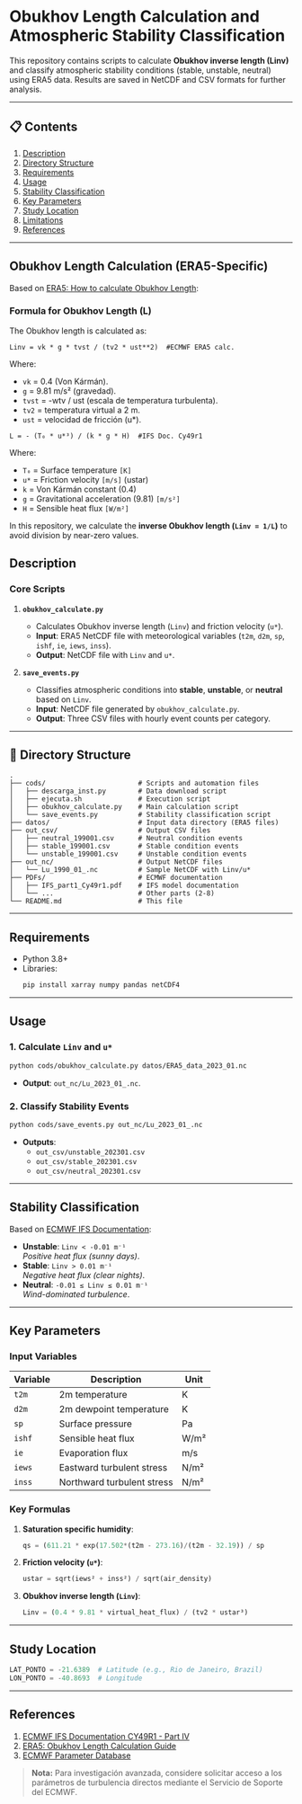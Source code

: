 # Obukhov Length Calculation and Atmospheric Stability Classification

This repository contains scripts to calculate **Obukhov inverse length (Linv)** and classify atmospheric stability conditions (stable, unstable, neutral) using ERA5 data. Results are saved in NetCDF and CSV formats for further analysis.

---

## 📋 Contents
1. [Description](#-description)
2. [Directory Structure](#-directory-structure)
3. [Requirements](#-requirements)
4. [Usage](#-usage)
5. [Stability Classification](#-stability-classification)
6. [Key Parameters](#-key-parameters)
7. [Study Location](#-study-location)
8. [Limitations](#-limitations)
9. [References](#-references)

---
## Obukhov Length Calculation (ERA5-Specific)  
Based on [ERA5: How to calculate Obukhov Length](https://confluence.ecmwf.int/display/CKB/ERA5%3A+How+to+calculate+Obukhov+Length):  

### **Formula for Obukhov Length (L)**  
The Obukhov length is calculated as:  
```  
Linv = vk * g * tvst / (tv2 * ust**2)  #ECMWF ERA5 calc.
``` 
Where: 

- `vk` = 0.4 (Von Kármán).
- `g` = 9.81 m/s² (gravedad).
- `tvst` = -wtv / ust (escala de temperatura turbulenta).
- `tv2` = temperatura virtual a 2 m.
- `ust` = velocidad de fricción (u*).
```  
L = - (T₀ * u*³) / (k * g * H)  #IFS Doc. Cy49r1
```  
Where:  
- `T₀` = Surface temperature `[K]`  
- `u*` = Friction velocity `[m/s]`  (ustar)
- `k` = Von Kármán constant (0.4)  
- `g` = Gravitational acceleration (9.81) `[m/s²]`  
- `H` = Sensible heat flux `[W/m²]`

In this repository, we calculate the **inverse Obukhov length (`Linv = 1/L`)** to avoid division by near-zero values.  

## Description

### Core Scripts
1. **`obukhov_calculate.py`**  
   - Calculates Obukhov inverse length (`Linv`) and friction velocity (`u*`).  
   - **Input**: ERA5 NetCDF file with meteorological variables (`t2m`, `d2m`, `sp`, `ishf`, `ie`, `iews`, `inss`).  
   - **Output**: NetCDF file with `Linv` and `u*`.

2. **`save_events.py`**  
   - Classifies atmospheric conditions into **stable**, **unstable**, or **neutral** based on `Linv`.  
   - **Input**: NetCDF file generated by `obukhov_calculate.py`.  
   - **Output**: Three CSV files with hourly event counts per category.

---

## 🌳 Directory Structure
```
.
├── cods/                       # Scripts and automation files
│   ├── descarga_inst.py        # Data download script
│   ├── ejecuta.sh              # Execution script
│   ├── obukhov_calculate.py    # Main calculation script
│   └── save_events.py          # Stability classification script
├── datos/                      # Input data directory (ERA5 files)
├── out_csv/                    # Output CSV files
│   ├── neutral_199001.csv      # Neutral condition events
│   ├── stable_199001.csv       # Stable condition events
│   └── unstable_199001.csv     # Unstable condition events
├── out_nc/                     # Output NetCDF files
│   └── Lu_1990_01_.nc          # Sample NetCDF with Linv/u*
├── PDFs/                       # ECMWF documentation
│   ├── IFS_part1_Cy49r1.pdf    # IFS model documentation
│   └── ...                     # Other parts (2-8)
└── README.md                   # This file
```

---

## Requirements
- Python 3.8+
- Libraries:  
  ```bash
  pip install xarray numpy pandas netCDF4
  ```

---

## Usage

### 1. Calculate `Linv` and `u*`
```bash
python cods/obukhov_calculate.py datos/ERA5_data_2023_01.nc
```
- **Output**: `out_nc/Lu_2023_01_.nc`.

### 2. Classify Stability Events
```bash
python cods/save_events.py out_nc/Lu_2023_01_.nc
```
- **Outputs**:  
  - `out_csv/unstable_202301.csv`  
  - `out_csv/stable_202301.csv`  
  - `out_csv/neutral_202301.csv`

---

## Stability Classification
Based on [ECMWF IFS Documentation](https://www.ecmwf.int/sites/default/files/elibrary/112024/81626-ifs-documentation-cy49r1-part-iv-physical-processes.pdf):
- **Unstable**: `Linv < -0.01 m⁻¹`  
  _Positive heat flux (sunny days)_.
- **Stable**: `Linv > 0.01 m⁻¹`  
  _Negative heat flux (clear nights)_.
- **Neutral**: `-0.01 ≤ Linv ≤ 0.01 m⁻¹`  
  _Wind-dominated turbulence_.

---

## Key Parameters

### Input Variables
| Variable | Description | Unit |
|----------|-------------|------|
| `t2m`    | 2m temperature | K |
| `d2m`    | 2m dewpoint temperature | K |
| `sp`     | Surface pressure | Pa |
| `ishf`   | Sensible heat flux | W/m² |
| `ie`     | Evaporation flux | m/s |
| `iews`   | Eastward turbulent stress | N/m² |
| `inss`   | Northward turbulent stress | N/m² |

### Key Formulas
1. **Saturation specific humidity**:  
   ```python
   qs = (611.21 * exp(17.502*(t2m - 273.16)/(t2m - 32.19)) / sp
   ```
2. **Friction velocity (`u*`)**:  
   ```python
   ustar = sqrt(iews² + inss²) / sqrt(air_density)
   ```
3. **Obukhov inverse length (`Linv`)**:  
   ```python
   Linv = (0.4 * 9.81 * virtual_heat_flux) / (tv2 * ustar³)
   ```

---

## Study Location
```python
LAT_PONTO = -21.6389  # Latitude (e.g., Rio de Janeiro, Brazil)
LON_PONTO = -40.8693  # Longitude
```

---

## References
1. [ECMWF IFS Documentation CY49R1 - Part IV](https://www.ecmwf.int/sites/default/files/elibrary/112024/81626-ifs-documentation-cy49r1-part-iv-physical-processes.pdf)  
2. [ERA5: Obukhov Length Calculation Guide](https://confluence.ecmwf.int/display/CKB/ERA5%3A+How+to+calculate+Obukhov+Length)  
3. [ECMWF Parameter Database](https://apps.ecmwf.int/codes/grib/param-db)


> **Nota:** Para investigación avanzada, considere solicitar acceso a los parámetros de turbulencia directos mediante el Servicio de Soporte del ECMWF.

